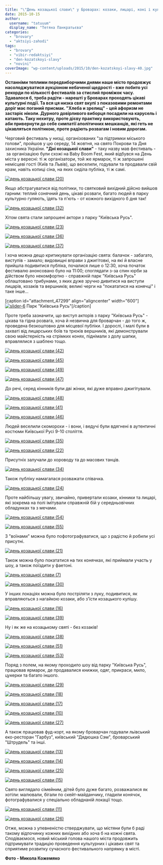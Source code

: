 ```yaml
---
title: "\"День козацької слави\" у Броварах: козаки, лицарі, коні і куліш"
date: 2015-10-15
author: 
  username: "tatuuum"
  display_name: "Тетяна Панкратьєва"
categories: 
  - "brovary"
  - "aktsiyi-zahodi"
tags: 
  - "brovary"
  - "vibir-redaktsiyi"
  - "den-kozatskoyi-slavy"
  - "novini"
coverImage: "wp-content/uploads/2015/10/den-kozatskoyi-slavy-40.jpg"
---
```


**Останніми теплими передвиборчими днями наше місто продовжує насолоджуватися аукціоном небаченої щедрості - вже побито усі рекорди по кількості фестивалів за стислий проміжок часу. Здавалося б, треба радіти - нарешті у Броварах проходять цікаві культурні події. Та вся ця низка свят вкупі з показовими ремонтами доріг має поганий присмак. "Хлеба и зрелищ" - цей афоризм не застаріє ніколи. Дурного довірливого виборця посадили на карусель і катають. Таку нехитру, проте дієву практику використовують, аби привернути до себе симпатії аполітичних мешканців, які геть не цікавляться політикою, проте радіють розвагам і новим дорогам.**

Черговий фестиваль у низці, організованих "за підтримки міського голови", пройшов у цю середу, 14 жовтня, на свято Покрови та Дня захисника України. **"Дні козацької слави"** - таку назву мав фестиваль -  за організацією були схожі на Baby Boom Fest, який відбувся на День міста у вересні: ті ж організатори, той же ярмарок, ті ж запрошені немісцеві гості (Київ та Львів), що веселили, годували та продавали свій крам, навіть копиці сіна, на яких сиділа публіка, ті ж самі.

[![день козацької слави (20)](https://mpz.brovary.org/wp-content/uploads/2015/10/den-kozatskoyi-slavy-20.jpg)](https://mpz.brovary.org/wp-content/uploads/2015/10/den-kozatskoyi-slavy-20.jpg)

Якщо абстрагуватися від політики, то святковий вихідний дійсно вийшов гарним: теплий сонячний день, цікаві розваги, багато людей в парку культурно гуляють, їдять та п'ють - от кожного вихідного б дня так!

[![день козацької слави (32)](https://mpz.brovary.org/wp-content/uploads/2015/10/den-kozatskoyi-slavy-32.jpg)](https://mpz.brovary.org/wp-content/uploads/2015/10/den-kozatskoyi-slavy-32.jpg)

Хітом свята стали запрошені актори з парку "Київська Русь".

[![день козацької слави (23)](https://mpz.brovary.org/wp-content/uploads/2015/10/den-kozatskoyi-slavy-23.jpg)](https://mpz.brovary.org/wp-content/uploads/2015/10/den-kozatskoyi-slavy-23.jpg)

[![день козацької слави (36)](https://mpz.brovary.org/wp-content/uploads/2015/10/den-kozatskoyi-slavy-36.jpg)](https://mpz.brovary.org/wp-content/uploads/2015/10/den-kozatskoyi-slavy-36.jpg)

[![день козацької слави (37)](https://mpz.brovary.org/wp-content/uploads/2015/10/den-kozatskoyi-slavy-37.jpg)](https://mpz.brovary.org/wp-content/uploads/2015/10/den-kozatskoyi-slavy-37.jpg)

І хоча можна дещо критикувати організацію свята: балачок - забагато, виступів - замало; видовищні вправи з джигітовкі, на які й власне прийшла подивитися публіка, почалися лише о 12:30, хоча початок фестивалю анонсовано було на 11:00; споглядати з-за спин юрби за дійством було некомфортно - справжній парк "Київська Русь" облаштовано трибунами, з яких дуже зручно дивитися на виступи лицарів, козаків та вершників; великі черги на "покататися на конячці" і таке інше...

\[caption id="attachment\_47299" align="aligncenter" width="600"\][![slider-6](https://mpz.brovary.org/wp-content/uploads/2015/10/slider-6.jpg)](https://mpz.brovary.org/wp-content/uploads/2015/10/slider-6.jpg) Парк "Київська Русь"\[/caption\]

Проте треба зазначити, що виступ акторів з парку "Київська Русь" - цікава та гідна розвага, хоча й незвична для броварчан - до того ж, проведена безкоштовно для місцевої публіки. І дорослі, і малі були в захваті від лицарських боїв та трюків вершників, які демонстрували свою майстерність на стрімких конях, піднімали з долу шапки, вправлялися з шаблею тощо.

[![день козацької слави (42)](https://mpz.brovary.org/wp-content/uploads/2015/10/den-kozatskoyi-slavy-42.jpg)](https://mpz.brovary.org/wp-content/uploads/2015/10/den-kozatskoyi-slavy-42.jpg)

[![день козацької слави (45)](https://mpz.brovary.org/wp-content/uploads/2015/10/den-kozatskoyi-slavy-45.jpg)](https://mpz.brovary.org/wp-content/uploads/2015/10/den-kozatskoyi-slavy-45.jpg)

[![день козацької слави (49)](https://mpz.brovary.org/wp-content/uploads/2015/10/den-kozatskoyi-slavy-49.jpg)](https://mpz.brovary.org/wp-content/uploads/2015/10/den-kozatskoyi-slavy-49.jpg)

[![день козацької слави (47)](https://mpz.brovary.org/wp-content/uploads/2015/10/den-kozatskoyi-slavy-47.jpg)](https://mpz.brovary.org/wp-content/uploads/2015/10/den-kozatskoyi-slavy-47.jpg)

До речі, серед кінників були дві жінки, які дуже вправно джигітували.

[![день козацької слави (48)](https://mpz.brovary.org/wp-content/uploads/2015/10/den-kozatskoyi-slavy-48.jpg)](https://mpz.brovary.org/wp-content/uploads/2015/10/den-kozatskoyi-slavy-48.jpg)

[![день козацької слави (41)](https://mpz.brovary.org/wp-content/uploads/2015/10/den-kozatskoyi-slavy-41.jpg)](https://mpz.brovary.org/wp-content/uploads/2015/10/den-kozatskoyi-slavy-41.jpg)

[![день козацької слави (46)](https://mpz.brovary.org/wp-content/uploads/2015/10/den-kozatskoyi-slavy-46.jpg)](https://mpz.brovary.org/wp-content/uploads/2015/10/den-kozatskoyi-slavy-46.jpg)

Людей веселили скоморохи - і вони, і ведучі були вдягнені в аутентичні костюми Київської Русі 9-10 століття.

[![день козацької слави (35)](https://mpz.brovary.org/wp-content/uploads/2015/10/den-kozatskoyi-slavy-35.jpg)](https://mpz.brovary.org/wp-content/uploads/2015/10/den-kozatskoyi-slavy-35.jpg)

[![день козацької слави (22)](https://mpz.brovary.org/wp-content/uploads/2015/10/den-kozatskoyi-slavy-22.jpg)](https://mpz.brovary.org/wp-content/uploads/2015/10/den-kozatskoyi-slavy-22.jpg)

Присутніх залучали до хороводу та до масових танців.

[![день козацької слави (34)](https://mpz.brovary.org/wp-content/uploads/2015/10/den-kozatskoyi-slavy-34.jpg)](https://mpz.brovary.org/wp-content/uploads/2015/10/den-kozatskoyi-slavy-34.jpg)

Також публіку намагалася розважати співачка.

[![день козацької слави (24)](https://mpz.brovary.org/wp-content/uploads/2015/10/den-kozatskoyi-slavy-24.jpg)](https://mpz.brovary.org/wp-content/uploads/2015/10/den-kozatskoyi-slavy-24.jpg)

Проте найбільшу увагу, звичайно, привертали козаки, кінники та лицарі, які зокрема на полі імітували справжній бій у середньовічних обладунках та з мечами.

[![день козацької слави (54)](https://mpz.brovary.org/wp-content/uploads/2015/10/den-kozatskoyi-slavy-54.jpg)](https://mpz.brovary.org/wp-content/uploads/2015/10/den-kozatskoyi-slavy-54.jpg)

[![день козацької слави (55)](https://mpz.brovary.org/wp-content/uploads/2015/10/den-kozatskoyi-slavy-55.jpg)](https://mpz.brovary.org/wp-content/uploads/2015/10/den-kozatskoyi-slavy-55.jpg)

З "воїнами" можна було пофотографуватися, що з радістю й робили усі присутні.

[![день козацької слави (21)](https://mpz.brovary.org/wp-content/uploads/2015/10/den-kozatskoyi-slavy-21.jpg)](https://mpz.brovary.org/wp-content/uploads/2015/10/den-kozatskoyi-slavy-21.jpg)

Також можна було покататися на тих конячках, які приймали участь у шоу, а також поїздити у фаетоні.

[![день козацької слави (7)](https://mpz.brovary.org/wp-content/uploads/2015/10/den-kozatskoyi-slavy-7.jpg)](https://mpz.brovary.org/wp-content/uploads/2015/10/den-kozatskoyi-slavy-7.jpg)

[![день козацької слави (30)](https://mpz.brovary.org/wp-content/uploads/2015/10/den-kozatskoyi-slavy-30.jpg)](https://mpz.brovary.org/wp-content/uploads/2015/10/den-kozatskoyi-slavy-30.jpg)

У інших локаціях можна було постріляти з луку, подивитися, як вправляються з нагайкою козаки, або з'їсти козацького кулішу.

[![день козацької слави (16)](https://mpz.brovary.org/wp-content/uploads/2015/10/den-kozatskoyi-slavy-16.jpg)](https://mpz.brovary.org/wp-content/uploads/2015/10/den-kozatskoyi-slavy-16.jpg)

[![день козацької слави (39)](https://mpz.brovary.org/wp-content/uploads/2015/10/den-kozatskoyi-slavy-39.jpg)](https://mpz.brovary.org/wp-content/uploads/2015/10/den-kozatskoyi-slavy-39.jpg)

Ну і як же на козацькому святі - без козаків!

[![день козацької слави (38)](https://mpz.brovary.org/wp-content/uploads/2015/10/den-kozatskoyi-slavy-38.jpg)](https://mpz.brovary.org/wp-content/uploads/2015/10/den-kozatskoyi-slavy-38.jpg)

[![день козацької слави (51)](https://mpz.brovary.org/wp-content/uploads/2015/10/den-kozatskoyi-slavy-51.jpg)](https://mpz.brovary.org/wp-content/uploads/2015/10/den-kozatskoyi-slavy-51.jpg)

[![день козацької слави (53)](https://mpz.brovary.org/wp-content/uploads/2015/10/den-kozatskoyi-slavy-53.jpg)](https://mpz.brovary.org/wp-content/uploads/2015/10/den-kozatskoyi-slavy-53.jpg)

Поряд з полем, на якому проходило шоу від парку "Київська Русь", працював ярмарок, де продавалися книжки, одяг, прикраси, мило, цукерки та багато іншого.

[![день козацької слави (29)](https://mpz.brovary.org/wp-content/uploads/2015/10/den-kozatskoyi-slavy-29.jpg)](https://mpz.brovary.org/wp-content/uploads/2015/10/den-kozatskoyi-slavy-29.jpg)

[![день козацької слави (18)](https://mpz.brovary.org/wp-content/uploads/2015/10/den-kozatskoyi-slavy-18.jpg)](https://mpz.brovary.org/wp-content/uploads/2015/10/den-kozatskoyi-slavy-18.jpg)

[![день козацької слави (17)](https://mpz.brovary.org/wp-content/uploads/2015/10/den-kozatskoyi-slavy-17.jpg)](https://mpz.brovary.org/wp-content/uploads/2015/10/den-kozatskoyi-slavy-17.jpg)

[![день козацької слави (10)](https://mpz.brovary.org/wp-content/uploads/2015/10/den-kozatskoyi-slavy-10.jpg)](https://mpz.brovary.org/wp-content/uploads/2015/10/den-kozatskoyi-slavy-10.jpg)

[![день козацької слави (27)](https://mpz.brovary.org/wp-content/uploads/2015/10/den-kozatskoyi-slavy-27.jpg)](https://mpz.brovary.org/wp-content/uploads/2015/10/den-kozatskoyi-slavy-27.jpg)

А також працював фуд-корт, на якому броварчан годували льівський еко-ресторан "Гарбуз", київський "Дядюшка Сэм", броварський "Штрудель" та інші.

[![день козацької слави (13)](https://mpz.brovary.org/wp-content/uploads/2015/10/den-kozatskoyi-slavy-13.jpg)](https://mpz.brovary.org/wp-content/uploads/2015/10/den-kozatskoyi-slavy-13.jpg)

[![день козацької слави (14)](https://mpz.brovary.org/wp-content/uploads/2015/10/den-kozatskoyi-slavy-14.jpg)](https://mpz.brovary.org/wp-content/uploads/2015/10/den-kozatskoyi-slavy-14.jpg)

[![день козацької слави (25)](https://mpz.brovary.org/wp-content/uploads/2015/10/den-kozatskoyi-slavy-25.jpg)](https://mpz.brovary.org/wp-content/uploads/2015/10/den-kozatskoyi-slavy-25.jpg)

[![день козацької слави (15)](https://mpz.brovary.org/wp-content/uploads/2015/10/den-kozatskoyi-slavy-15.jpg)](https://mpz.brovary.org/wp-content/uploads/2015/10/den-kozatskoyi-slavy-15.jpg)

Свято виглядало сімейним, дітей було дуже багато, розважалися як хотіли: малювали, бігали по скейт-майданчику, гладили конячок, фотографувалися у спеціально обладнаній локації тощо.

[![день козацької слави (11)](https://mpz.brovary.org/wp-content/uploads/2015/10/den-kozatskoyi-slavy-11.jpg)](https://mpz.brovary.org/wp-content/uploads/2015/10/den-kozatskoyi-slavy-11.jpg)

[![день козацької слави (26)](https://mpz.brovary.org/wp-content/uploads/2015/10/den-kozatskoyi-slavy-26.jpg)](https://mpz.brovary.org/wp-content/uploads/2015/10/den-kozatskoyi-slavy-26.jpg)

Отже, можна з упевненістю стверджувати, що містяни були б раді такому відпочинку кожних вихідних або хоча б на кожні свята. Сподіваємося, новий міський голова нашого міста продовжить підтримувати традицію проведення культурних і цікавих свят та сприятиме розвитку сучасного фестивального напрямку в місті.

**Фото - Микола Кожемяко**
